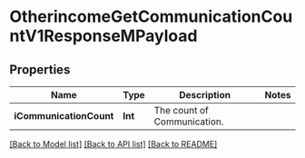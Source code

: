 # OtherincomeGetCommunicationCountV1ResponseMPayload

## Properties
Name | Type | Description | Notes
------------ | ------------- | ------------- | -------------
**iCommunicationCount** | **Int** | The count of Communication. | 

[[Back to Model list]](../README.md#documentation-for-models) [[Back to API list]](../README.md#documentation-for-api-endpoints) [[Back to README]](../README.md)


